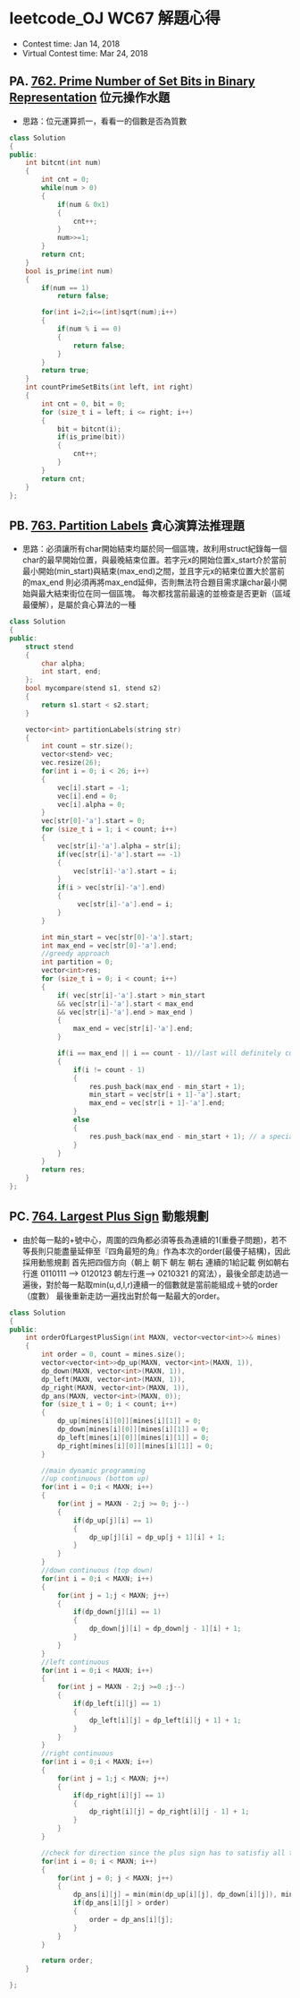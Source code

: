 # leetcode_OJ WC67 解題心得
* Contest time: Jan 14, 2018
* Virtual Contest time: Mar 24, 2018

## PA. [762. Prime Number of Set Bits in Binary Representation](https://leetcode.com/problems/prime-number-of-set-bits-in-binary-representation/description/) 位元操作水題

* 思路：位元運算抓一，看看一的個數是否為質數
```cpp
class Solution
{
public:
    int bitcnt(int num)
    {
        int cnt = 0;
        while(num > 0)
        {
            if(num & 0x1)
            {
                cnt++;
            }
            num>>=1;
        }
        return cnt;
    }
    bool is_prime(int num)
    {
        if(num == 1)
            return false;

        for(int i=2;i<=(int)sqrt(num);i++)
        {
            if(num % i == 0)
            {
                return false;
            }
        }
        return true;
    }
    int countPrimeSetBits(int left, int right)
    {
        int cnt = 0, bit = 0;
        for (size_t i = left; i <= right; i++)
        {
            bit = bitcnt(i);
            if(is_prime(bit))
            {
                cnt++;
            }
        }
        return cnt;
    }
};

```
## PB. [763. Partition Labels](https://leetcode.com/problems/partition-labels/description/) 貪心演算法推理題

* 思路：必須讓所有char開始結束均屬於同一個區塊，故利用struct紀錄每一個char的最早開始位置，與最晚結束位置。若字元x的開始位置x_start介於當前最小開始(min_start)與結束(max_end)之間，並且字元x的結束位置大於當前的max_end 則必須再將max_end延伸，否則無法符合題目需求讓char最小開始與最大結束街位在同一個區塊。 每次都找當前最遠的並檢查是否更新（區域最優解），是屬於貪心算法的一種
```cpp
class Solution
{
public:
    struct stend
    {
        char alpha;
        int start, end;
    };
    bool mycompare(stend s1, stend s2)
    {
        return s1.start < s2.start;
    }

    vector<int> partitionLabels(string str)
    {
        int count = str.size();
        vector<stend> vec;
        vec.resize(26);
        for(int i = 0; i < 26; i++)
        {
            vec[i].start = -1;
            vec[i].end = 0;
            vec[i].alpha = 0;
        }
        vec[str[0]-'a'].start = 0;
        for (size_t i = 1; i < count; i++)
        {
            vec[str[i]-'a'].alpha = str[i];
            if(vec[str[i]-'a'].start == -1)
            {
                vec[str[i]-'a'].start = i;
            }
            if(i > vec[str[i]-'a'].end)
            {
                 vec[str[i]-'a'].end = i;
            }
        }

        int min_start = vec[str[0]-'a'].start;
        int max_end = vec[str[0]-'a'].end;
        //greedy approach
        int partition = 0;
        vector<int>res;
        for (size_t i = 0; i < count; i++)
        {
            if( vec[str[i]-'a'].start > min_start
            && vec[str[i]-'a'].start < max_end
            && vec[str[i]-'a'].end > max_end )
            {
                max_end = vec[str[i]-'a'].end;
            }

            if(i == max_end || i == count - 1)//last will definitely cut over to match. just in case
            {
                if(i != count - 1)
                {
                    res.push_back(max_end - min_start + 1);
                    min_start = vec[str[i + 1]-'a'].start;
                    max_end = vec[str[i + 1]-'a'].end;
                }
                else
                {
                    res.push_back(max_end - min_start + 1); // a special case
                }
            }
        }
        return res;
    }
};

```
## PC. [764. Largest Plus Sign](https://leetcode.com/problems/largest-plus-sign/description/) 動態規劃

* 由於每一點的+號中心，周圍的四角都必須等長為連續的1(重疊子問題)，若不等長則只能盡量延伸至『四角最短的角』作為本次的order(最優子結構)，因此採用動態規劃
首先把四個方向（朝上 朝下 朝左 朝右 連續的1給記載 例如朝右行進 0110111 --> 0120123
朝左行進--> 0210321 的寫法），最後全部走訪過一遍後，對於每一點取min(u,d,l,r)連續一的個數就是當前能組成＋號的order（度數）
最後重新走訪一遍找出對於每一點最大的order。
```cpp
class Solution
{
public:
    int orderOfLargestPlusSign(int MAXN, vector<vector<int>>& mines)
    {
        int order = 0, count = mines.size();
        vector<vector<int>>dp_up(MAXN, vector<int>(MAXN, 1)),
        dp_down(MAXN, vector<int>(MAXN, 1)),
        dp_left(MAXN, vector<int>(MAXN, 1)),
        dp_right(MAXN, vector<int>(MAXN, 1)),
        dp_ans(MAXN, vector<int>(MAXN, 0));
        for (size_t i = 0; i < count; i++)
        {
            dp_up[mines[i][0]][mines[i][1]] = 0;
            dp_down[mines[i][0]][mines[i][1]] = 0;
            dp_left[mines[i][0]][mines[i][1]] = 0;
            dp_right[mines[i][0]][mines[i][1]] = 0;
        }

        //main dynamic programming
        //up continuous (bottom up)
        for(int i = 0;i < MAXN; i++)
        {
            for(int j = MAXN - 2;j >= 0; j--)
            {
                if(dp_up[j][i] == 1)
                {
                    dp_up[j][i] = dp_up[j + 1][i] + 1;
                }
            }
        }
        //down continuous (top down)
        for(int i = 0;i < MAXN; i++)
        {
            for(int j = 1;j < MAXN; j++)
            {
                if(dp_down[j][i] == 1)
                {
                    dp_down[j][i] = dp_down[j - 1][i] + 1;
                }
            }
        }
        //left continuous
        for(int i = 0;i < MAXN; i++)
        {
            for(int j = MAXN - 2;j >=0 ;j--)
            {
                if(dp_left[i][j] == 1)
                {
                    dp_left[i][j] = dp_left[i][j + 1] + 1;
                }
            }
        }
        //right continuous
        for(int i = 0;i < MAXN; i++)
        {
            for(int j = 1;j < MAXN; j++)
            {
                if(dp_right[i][j] == 1)
                {
                    dp_right[i][j] = dp_right[i][j - 1] + 1;
                }
            }
        }

        //check for direction since the plus sign has to satisfiy all the four direction, if one of the direction fails. it has to decrease to that direction
        for(int i = 0; i < MAXN; i++)
        {
            for(int j = 0; j < MAXN; j++)
            {
                dp_ans[i][j] = min(min(dp_up[i][j], dp_down[i][j]), min(dp_left[i][j], dp_right[i][j]));
                if(dp_ans[i][j] > order)
                {
                    order = dp_ans[i][j];
                }
            }
        }

        return order;
    }

};

```
